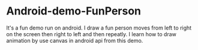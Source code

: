 # Android-demo-FunPerson
It's a fun demo run on android. I draw a fun person moves from left to right on the screen then right to left and then repeatly. I learn how to draw animation by use canvas in android api from this demo. 
